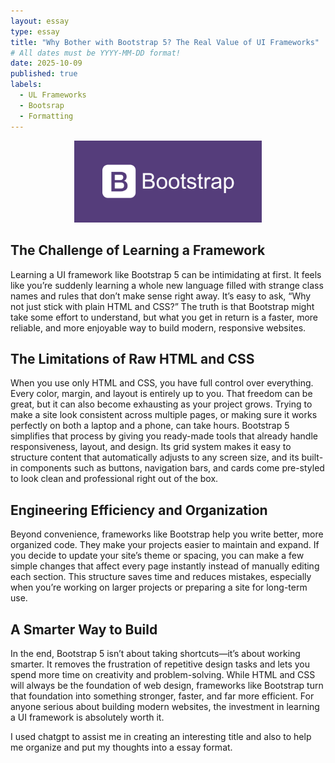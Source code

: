 ```yaml
---
layout: essay
type: essay
title: "Why Bother with Bootstrap 5? The Real Value of UI Frameworks"
# All dates must be YYYY-MM-DD format!
date: 2025-10-09
published: true
labels:
  - UL Frameworks
  - Bootsrap
  - Formatting
---
```

<p align="center">
  <img width="300px" class="rounded" src="../img/what-is-bootstrap.png" alt="Bootstrap Framework Image">
</p>

## The Challenge of Learning a Framework

Learning a UI framework like Bootstrap 5 can be intimidating at first. It feels like you’re suddenly learning a whole new language filled with strange class names and rules that don’t make sense right away. It’s easy to ask, “Why not just stick with plain HTML and CSS?” The truth is that Bootstrap might take some effort to understand, but what you get in return is a faster, more reliable, and more enjoyable way to build modern, responsive websites.

## The Limitations of Raw HTML and CSS

When you use only HTML and CSS, you have full control over everything. Every color, margin, and layout is entirely up to you. That freedom can be great, but it can also become exhausting as your project grows. Trying to make a site look consistent across multiple pages, or making sure it works perfectly on both a laptop and a phone, can take hours. Bootstrap 5 simplifies that process by giving you ready-made tools that already handle responsiveness, layout, and design. Its grid system makes it easy to structure content that automatically adjusts to any screen size, and its built-in components such as buttons, navigation bars, and cards come pre-styled to look clean and professional right out of the box.

## Engineering Efficiency and Organization

Beyond convenience, frameworks like Bootstrap help you write better, more organized code. They make your projects easier to maintain and expand. If you decide to update your site’s theme or spacing, you can make a few simple changes that affect every page instantly instead of manually editing each section. This structure saves time and reduces mistakes, especially when you’re working on larger projects or preparing a site for long-term use.

## A Smarter Way to Build

In the end, Bootstrap 5 isn’t about taking shortcuts—it’s about working smarter. It removes the frustration of repetitive design tasks and lets you spend more time on creativity and problem-solving. While HTML and CSS will always be the foundation of web design, frameworks like Bootstrap turn that foundation into something stronger, faster, and far more efficient. For anyone serious about building modern websites, the investment in learning a UI framework is absolutely worth it.

I used chatgpt to assist me in creating an interesting title and also to help me organize and put my thoughts into a essay format.


